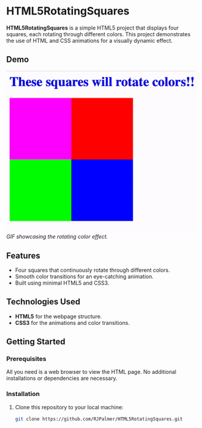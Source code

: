 # HTML5RotatingSquares

**HTML5RotatingSquares** is a simple HTML5 project that displays four squares, each rotating through different colors. This project demonstrates the use of HTML and CSS animations for a visually dynamic effect.

## Demo

![HTML5RotatingSquares Demo](demo.gif)  
*GIF showcasing the rotating color effect.*

## Features

- Four squares that continuously rotate through different colors.
- Smooth color transitions for an eye-catching animation.
- Built using minimal HTML5 and CSS3.

## Technologies Used

- **HTML5** for the webpage structure.
- **CSS3** for the animations and color transitions.

## Getting Started

### Prerequisites

All you need is a web browser to view the HTML page. No additional installations or dependencies are necessary.

### Installation

1. Clone this repository to your local machine:
   ```bash
   git clone https://github.com/RJPalmer/HTML5RotatingSquares.git
